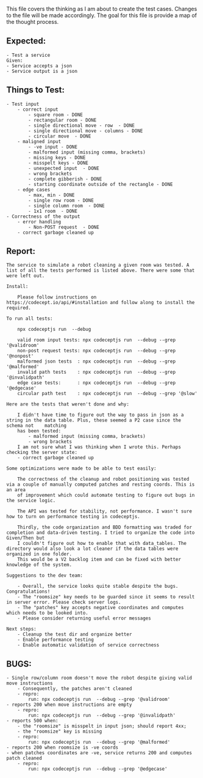 This file covers the thinking as I am about to create the test cases. Changes to the file will be made accordingly. The goal for this file is provide a map of the thought process.

## Expected: 

    - Test a service
    Given:
    - Service accepts a json 
    - Service output is a json

## Things to Test: 

    - Test input
        - correct input
            - square room - DONE
            - rectangular room - DONE
            - single directional move - row  - DONE
            - single directional move - columns - DONE
            - circular move  - DONE
        - maligned input
            - -ve input - DONE
            - malformed input (missing comma, brackets) 
            - missing keys - DONE
            - misspelt keys - DONE
            - unexpected input  - DONE
            - wrong brackets 
            - complete gibberish - DONE
            - starting coordinate outside of the rectangle - DONE
        - edge cases
            - max, min - DONE
            - single row room - DONE 
            - single column room  - DONE
            - 1x1 room  - DONE
    - Correctness of the output
        - error handling
            - Non-POST request  - DONE
        - correct garbage cleaned up

## Report:  

    The service to simulate a robot cleaning a given room was tested. A list of all the tests performed is listed above. There were some that were left out.

    Install: 
    
        Please follow instructions on https://codecept.io/api/#installation and follow along to install the required. 
    
    To run all tests:

        npx codeceptjs run  --debug 

        valid room input tests: npx codeceptjs run  --debug --grep '@validroom'
        non-post request tests: npx codeceptjs run  --debug --grep '@nonpost'
        malformed json tests  : npx codeceptjs run  --debug --grep '@malformed'
        invalid path tests    : npx codeceptjs run  --debug --grep '@invalidpath'
        edge case tests:      : npx codeceptjs run  --debug --grep '@edgecase'
        circular path test    : npx codeceptjs run  --debug --grep '@slow'

    Here are the tests that weren't done and why:
    
        I didn't have time to figure out the way to pass in json as a string in the data table. Plus, these seemed a P2 case since the schema not    matching
        has been tested:
            - malformed input (missing comma, brackets) 
            - wrong brackets 
        I am not sure what I was thinking when I wrote this. Perhaps checking the server state:
        - correct garbage cleaned up

    Some optimizations were made to be able to test easily: 
    
        The correctness of the cleanup and robot positioning was tested via a couple of manually computed patches and resting coords. This is an area 
        of improvement which could automate testing to figure out bugs in the service logic. 

        The API was tested for stability, not performance. I wasn't sure how to turn on performance testing in codeceptjs. 

        Thirdly, the code organization and BDD formatting was traded for completion and data-driven testing. I tried to organize the code into Given/Then but
        I couldn't figure out how to enable that with data_tables. The directory would also look a lot cleaner if the data tables were organized in one folder.
        This would be a V2 backlog item and can be fixed with better knowledge of the system. 

    Suggestions to the dev team:

        - Overall, the service looks quite stable despite the bugs. Congratulations!
        - The "roomsize" key needs to be guarded since it seems to result in server error. Please check server logs. 
        - The "patches" key accepts negative coordinates and computes which needs to be looked into.
        - Please consider returning useful error messages

    Next steps:
        - Cleanup the test dir and organize better
        - Enable performance testing
        - Enable automatic validation of service correctness
## BUGS: 

    - Single row/column room doesn't move the robot despite giving valid move instructions
        - Consequently, the patches aren't cleaned 
        - repro: 
            run: npx codeceptjs run  --debug --grep '@validroom'
    - reports 200 when move instructions are empty
        - repro: 
            run: npx codeceptjs run  --debug --grep '@invalidpath' 
    - reports 500 when:
        - the "roomsize" is misspelt in input json; should report 4xx;
        - the "roomsize" key is missing
        - repro:
            run: npx codeceptjs run  --debug --grep '@malformed'
    - reports 200 when roomsize is -ve coords
    - when patches coordinates are -ve, service returns 200 and computes patch cleaned
        - repro:
            run: npx codeceptjs run  --debug --grep '@edgecase' 

